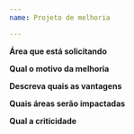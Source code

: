 ```yaml
---
name: Projeto de melhoria

---
```


**Área que está solicitando**

**Qual o motivo da melhoria**

**Descreva quais as vantagens**

**Quais áreas serão impactadas**

**Qual a criticidade**
